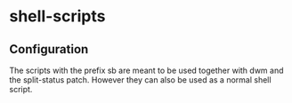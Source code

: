 # shell-scripts

Configuration
-------------
The scripts with the prefix sb are meant to be used together with dwm and the split-status patch. However they can also be used as a normal shell script.
